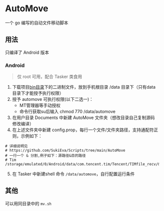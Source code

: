 # AutoMove

一个 go 编写的自动文件移动脚本


## 用法

只编译了 Android 版本

### Android

> 仅 root 可用，配合 Tasker 类食用

1. 下载项目[bin目录](https://github.com/SukiEva/Scripts/tree/main/AutoMove/bin)下的二进制文件，放到手机根目录 /data 目录下（只有data目录下才能授予执行权限）
2. 授予 automove 可执行权限(以下二选一)：
    - MT管理器等手动授权
    - 命令行获取su后输入 chmod 770 /data/automove
3. 在用户目录 Documents 中新建 AutoMove 文件夹（想改目录自己复制源码修改编译）
4. 在上述文件夹中新建 config.prop，每行一个文件/文件夹路径，支持通配符正则，示例如下：
```shell
# 详细说明见
# https://github.com/SukiEva/Scripts/tree/main/AutoMove
# 一行一个 & 分割,例子如下：源路径&目的路径
# Tim
/storage/emulated/0/Android/data/com.tencent.tim/Tencent/TIMfile_recv/&/storage/emulated/0/Download/QQ/
```
5. 在 Tasker 中新建shell 命令 `/data/automove`，自行配置运行条件

## 其他

可以用同目录中的 `mv.sh`



